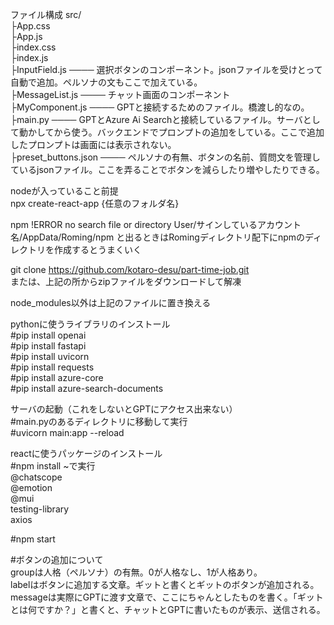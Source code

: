 ファイル構成 src/  
├App.css  
├App.js   
├index.css  
├index.js  
├InputField.js ──── 選択ボタンのコンポーネント。jsonファイルを受けとって自動で追加。ペルソナの文もここで加えている。  
├MessageList.js ──── チャット画面のコンポーネント  
├MyComponent.js ──── GPTと接続するためのファイル。橋渡し的なの。  
├main.py ──── GPTとAzure Ai Searchと接続しているファイル。サーバとして動かしてから使う。バックエンドでプロンプトの追加をしている。ここで追加したプロンプトは画面には表示されない。  
├preset_buttons.json ──── ペルソナの有無、ボタンの名前、質問文を管理しているjsonファイル。ここを弄ることでボタンを減らしたり増やしたりできる。  
  
nodeが入っていること前提  
npx create-react-app {任意のフォルダ名}  
  
npm !ERROR no search file or directory User/サインしているアカウント名/AppData/Roming/npm と出るときはRomingディレクトリ配下にnpmのディレクトリを作成するとうまくいく   
  
git clone https://github.com/kotaro-desu/part-time-job.git  
または、上記の所からzipファイルをダウンロードして解凍  
  
node_modules以外は上記のファイルに置き換える  
  
pythonに使うライブラリのインストール  
#pip install openai  
#pip install fastapi   
#pip install uvicorn  
#pip install requests  
#pip install azure-core  
#pip install azure-search-documents  
  
サーバの起動（これをしないとGPTにアクセス出来ない）  
#main.pyのあるディレクトリに移動して実行  
#uvicorn main:app --reload  
  
reactに使うパッケージのインストール  
#npm install ~で実行  
@chatscope  
@emotion  
@mui  
testing-library  
axios  
  
#npm start  
  
#ボタンの追加について  
groupは人格（ペルソナ）の有無。0が人格なし、1が人格あり。  
labelはボタンに追加する文章。ギットと書くとギットのボタンが追加される。  
messageは実際にGPTに渡す文章で、ここにちゃんとしたものを書く。「ギットとは何ですか？」と書くと、チャットとGPTに書いたものが表示、送信される。  
